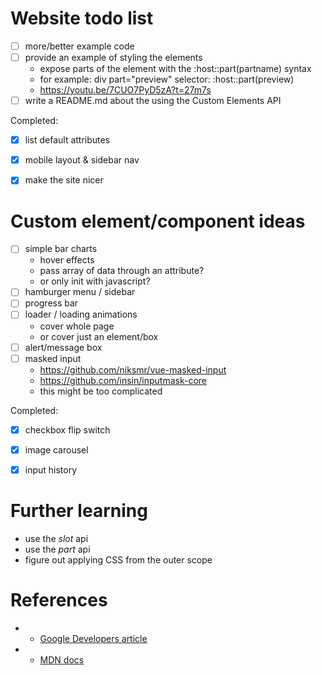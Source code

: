 # Website todo list

- [ ] more/better example code
- [ ] provide an example of styling the elements
    - expose parts of the element with the :host::part(partname) syntax
    - for example:
        div part="preview"
        selector: :host::part(preview)
    - https://youtu.be/7CUO7PyD5zA?t=27m7s
- [ ] write a README.md about the using the Custom Elements API

Completed:
- [x] list default attributes
- [x] mobile layout & sidebar nav
- [x] make the site nicer



# Custom element/component ideas


- [ ] simple bar charts
    - hover effects
    - pass array of data through an attribute?
    - or only init with javascript?
- [ ] hamburger menu / sidebar
- [ ] progress bar
- [ ] loader / loading animations
    - cover whole page
    - or cover just an element/box
- [ ] alert/message box
- [ ] masked input
    - https://github.com/niksmr/vue-masked-input
    - https://github.com/insin/inputmask-core
    - this might be too complicated

Completed:
- [x] checkbox flip switch
- [x] image carousel
- [x] input history



# Further learning

- use the *slot* api
- use the *part* api
- figure out applying CSS from the outer scope



# References
- - [Google Developers article](https://developers.google.com/web/fundamentals/web-components/customelements)
- - [MDN docs](https://developer.mozilla.org/en-US/docs/Web/API/Window/customElements)